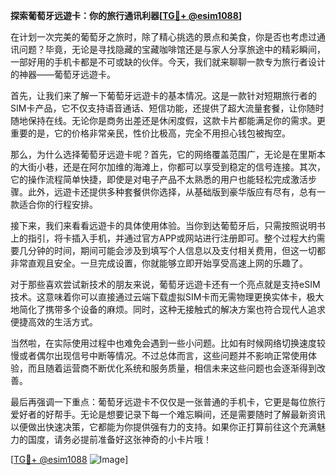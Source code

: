 **探索葡萄牙远遊卡：你的旅行通讯利器[[TG💪+ @esim1088](https://t.me/s/esim1088)]**

在计划一次完美的葡萄牙之旅时，除了精心挑选的景点和美食，你是否也考虑过通讯问题？毕竟，无论是寻找隐藏的宝藏咖啡馆还是与家人分享旅途中的精彩瞬间，一部好用的手机卡都是不可或缺的伙伴。今天，我们就来聊聊一款专为旅行者设计的神器——葡萄牙远遊卡。

首先，让我们来了解一下葡萄牙远遊卡的基本情况。这是一款针对短期旅行者的SIM卡产品，它不仅支持语音通话、短信功能，还提供了超大流量套餐，让你随时随地保持在线。无论你是商务出差还是休闲度假，这款卡片都能满足你的需求。更重要的是，它的价格非常亲民，性价比极高，完全不用担心钱包被掏空。

那么，为什么选择葡萄牙远遊卡呢？首先，它的网络覆盖范围广，无论是在里斯本的大街小巷，还是在阿尔加维的海滩上，你都可以享受到稳定的信号连接。其次，它的操作流程简单快捷，即使是对电子产品不太熟悉的用户也能轻松完成激活步骤。此外，远遊卡还提供多种套餐供你选择，从基础版到豪华版应有尽有，总有一款适合你的行程安排。

接下来，我们来看看远遊卡的具体使用体验。当你到达葡萄牙后，只需按照说明书上的指引，将卡插入手机，并通过官方APP或网站进行注册即可。整个过程大约需要几分钟的时间，期间可能会涉及到填写个人信息以及支付相关费用，但这一切都非常直观且安全。一旦完成设置，你就能够立即开始享受高速上网的乐趣了。

对于那些喜欢尝试新技术的朋友来说，葡萄牙远遊卡还有一个亮点就是支持eSIM技术。这意味着你可以直接通过云端下载虚拟SIM卡而无需物理更换实体卡，极大地简化了携带多个设备的麻烦。同时，这种无接触式的解决方案也符合现代人追求便捷高效的生活方式。

当然啦，在实际使用过程中也难免会遇到一些小问题。比如有时候网络切换速度较慢或者偶尔出现信号中断等情况。不过总体而言，这些问题并不影响正常使用体验，而且随着运营商不断优化系统和服务质量，相信未来这些问题也会逐渐得到改善。

最后再强调一下重点：葡萄牙远遊卡不仅仅是一张普通的手机卡，它更是每位旅行爱好者的好帮手。无论是想要记录下每一个难忘瞬间，还是需要随时了解最新资讯以便做出快速决策，它都能为你提供强有力的支持。如果你正打算前往这个充满魅力的国度，请务必提前准备好这张神奇的小卡片哦！

[[TG💪+ @esim1088](https://t.me/s/esim1088) ![Image](https://i.postimg.cc/4NQfJmqS/Snipaste-2025-05-13-00-14-12.png)]